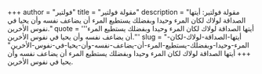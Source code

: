 +++
author = "فولتير"
title = "مقولة فولتير"
description = "مقولة فولتير: أيتها الصداقة لولاك لكان المرء وحيدا وبفضلك يستطيع المرء أن يضاعف نفسه وأن يحيا في نفوس الأخرين."
quote = '''أيتها الصداقة لولاك لكان المرء وحيدا وبفضلك يستطيع المرء أن يضاعف نفسه وأن يحيا في نفوس الأخرين.'''
slug = "أيتها-الصداقة-لولاك-لكان-المرء-وحيدا-وبفضلك-يستطيع-المرء-أن-يضاعف-نفسه-وأن-يحيا-في-نفوس-الأخرين"
+++
أيتها الصداقة لولاك لكان المرء وحيدا وبفضلك يستطيع المرء أن يضاعف نفسه وأن يحيا في نفوس الأخرين.
